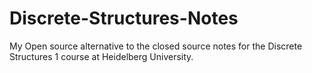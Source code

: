 # Discrete-Structures-Notes
My Open source alternative to the closed source notes for the Discrete Structures 1 course at Heidelberg University.
